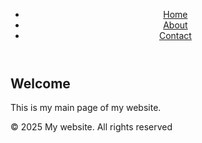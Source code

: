<!DOCTYPE html>
<html lang="en">
    <head>
        <title>Alan-PlateOfConcrete.github.io</title>
        <link rel="stylesheet" href="style.css">
    </head>
    <body>
        <header>
            <nav class="navbar">
                <ul>
                    <li><a href="index.html" class="active">Home</a></li>
                    <li><a href="about.html">About</a></li>
                    <li><a href="contact.html">Contact</a></li>
                </ul>
            </nav>
        </header>
        <main>
            <section class="profile">
                <h1>Welcome</h1>
                <p>This is my main page of my website.</p>
            </section>
        </main>
        <footer>
            <p>&copy; 2025 My website. All rights reserved</p>
        </footer>
    </body>
</html>
